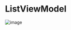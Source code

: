 # ListViewModel
![image](https://github.com/user-attachments/assets/7a89c9f7-1948-40fc-b652-eebb6395b5d9)
